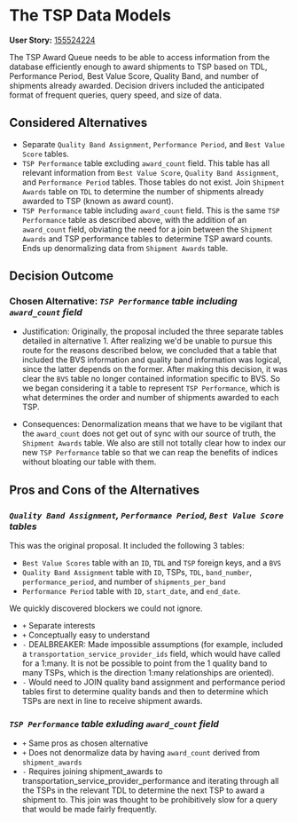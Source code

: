 # The TSP Data Models

**User Story:** [155524224](https://www.pivotaltracker.com/story/show/155524224)

The TSP Award Queue needs to be able to access information from the database efficiently enough to award shipments to TSP based on TDL, Performance Period, Best Value Score, Quality Band, and number of shipments already awarded.
Decision drivers included the anticipated format of frequent queries, query speed, and size of data.

## Considered Alternatives

* Separate `Quality Band Assignment`, `Performance Period`, and `Best Value Score` tables.
* `TSP Performance` table excluding `award_count` field. This table has all relevant information from `Best Value Score`, `Quality Band Assignment`, and `Performance Period` tables. Those tables do not exist. Join `Shipment Awards` table on `TDL` to determine the number of shipments already awarded to TSP (known as award count).
* `TSP Performance` table including `award_count` field. This is the same `TSP Performance` table as described above, with the addition of an `award_count` field, obviating the need for a join between the `Shipment Awards` and TSP performance tables to determine TSP award counts. Ends up denormalizing data from `Shipment Awards` table.

## Decision Outcome

### Chosen Alternative: *`TSP Performance` table including `award_count` field*

* Justification: Originally, the proposal included the three separate tables detailed in alternative 1. After realizing we'd be unable to pursue this route for the reasons described below, we concluded that a table that included the BVS information and quality band information was logical, since the latter depends on the former. After making this decision, it was clear the `BVS` table no longer contained information specific to BVS. So we began considering it a table to represent `TSP Performance`, which is what determines the order and number of shipments awarded to each TSP.

* Consequences: Denormalization means that we have to be vigilant that the `award_count` does not get out of sync with our source of truth, the `Shipment Awards` table. We also are still not totally clear how to index our new `TSP Performance` table so that we can reap the benefits of indices without bloating our table with them.

## Pros and Cons of the Alternatives

### *`Quality Band Assignment`, `Performance Period`, `Best Value Score` tables*

This was the original proposal. It included the following 3 tables:

* `Best Value Scores` table with an `ID`, `TDL` and `TSP` foreign keys, and a `BVS`
* `Quality Band Assignment` table with `ID`, TSPs, `TDL`, `band_number`, `performance_period`, and number of `shipments_per_band`
* `Performance Period` table with `ID`, `start_date`, and `end_date`.

We quickly discovered blockers we could not ignore.

* `+` Separate interests
* `+` Conceptually easy to understand
* `-` DEALBREAKER: Made impossible assumptions (for example, included a `transportation_service_provider_ids` field, which would have called for a 1:many. It is not be possible to point from the 1 quality band to many TSPs, which is the direction 1:many relationships are oriented).
* `-` Would need to JOIN quality band assignment and performance period tables first to determine quality bands and then to determine which TSPs are next in line to receive shipment awards.

### *`TSP Performance` table exluding `award_count` field*

* `+` Same pros as chosen alternative
* `+` Does not denormalize data by having `award_count` derived from `shipment_awards`
* `-` Requires joining shipment_awards to transportation_service_provider_performance and iterating through all the TSPs in the relevant TDL to determine the next TSP to award a shipment to. This join was thought to be prohibitively slow for a query that would be made fairly frequently.
